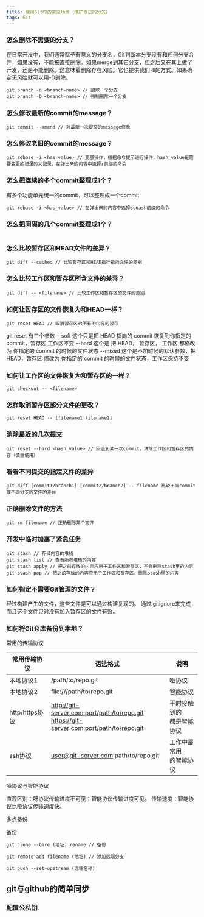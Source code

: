 ```yaml
---
title: 使用Git时的常见场景（维护自己的分支）
tags: Git
---
```


### 怎么删除不需要的分支？

在日常开发中，我们通常赋予有意义的分支名，Git判断本分支没有和任何分支合并，如果没有，不能被直接删除。如果merge到其它分支，但之后又在其上做了开发，还是不能删除。这意味着删除存在风险。它也提供我们`-D`的方式。如果确定无风险就可以用-D删除。

```
git branch -d <branch-name> // 删除一个分支
git branch -D <branch-name> // 强制删除一个分支
```

### 怎么修改最新的commit的message？

```
git commit --amend // 对最新一次提交的message修改
```

### 怎么修改老旧的commit的message？

```
git rebase -i <has_value> // 变基操作，根据命令提示进行操作，hash_value是需要变更的记录的父记录，在弹出来的内容中选择r前缀的命令
```

### 怎么把连续的多个commit整理成1个？

有多个功能单元统一的commit，可以整理成一个commit

```
git rebase -i <has_value> // 在弹出来的内容中选择squash前缀的命令
```

### 怎么把间隔的几个commit整理成1个？

```

```

### 怎么比较暂存区和HEAD文件的差异？

```
git diff --cached // 比较暂存区和HEAD指针指向文件的差别
```

### 怎么比较工作区和暂存区所含文件的差异？

```
git diff -- <filename> // 比较工作区和暂存区的文件的差别
```

### 如何让暂存区的文件恢复为和HEAD一样？

```
git reset HEAD // 取消暂存区的所有的内容的暂存
```

git reset 有三个参数
--soft 这个只是把 HEAD 指向的 commit 恢复到你指定的 commit，暂存区 工作区不变
--hard 这个是 把 HEAD， 暂存区， 工作区 都修改为 你指定的 commit 的时候的文件状态
--mixed 这个是不加时候的默认参数，把 HEAD，暂存区 修改为 你指定的 commit 的时候的文件状态，工作区保持不变


### 如何让工作区的文件恢复为和暂存区的一样？

```
git checkout -- <filename>
```

### 怎样取消暂存区部分文件的更改？

```
git reset HEAD -- [filename1 filename2]
```

### 消除最近的几次提交

```
git reset --hard <hash_value> // 回退到某一次commit，清除工作区和暂存区的内容（慎重使用）
```

### 看看不同提交的指定文件的差异

```
git diff [commit1/branch1] [commit2/branch2] -- filename 比较不同commit或不同分支的文件的差异
```

### 正确删除文件的方法

```
git rm filename // 正确删除某个文件
```

### 开发中临时加塞了紧急任务

```
git stash // 存储内容的堆栈
git stash list // 查看所有堆栈的内容
git stash apply // 把之前存放的内容应用于工作区和暂存区，不会删除stash里的内容
git stash pop // 把之前存放的内容应用于工作区和暂存区，删除stash里的内容
```

### 如何指定不需要Git管理的文件？

经过构建产生的文件，这些文件是可以通过构建复现的。
通过.gitignore来完成，而且这个文件只对没有加入暂存区的文件有效。

### 如何将Git仓库备份到本地？

常用的传输协议

| 常用传输协议 | 语法格式 | 说明 |
| ----------- | ------- | ----- |
|本地协议1 | /path/to/repo.git | 哑协议 |
|本地协议2 | file:///path/to/repo.git | 智能协议 |
|http/https协议 | http://git-server.com:port/path/to/repo.git <br> https://git-server.com:port/path/to/repo.git  | 平时接触到的<br>都是智能协议 |
|ssh协议 | user@git-server.com:path/to/repo.git | 工作中最常用<br>的智能协议 |

哑协议与智能协议

直观区别：呀协议传输进度不可见；智能协议传输进度可见。
传输速度：智能协议比哑协议传输速度快。

多点备份

备份
```
git clone --bare (地址) rename // 备份

git remote add filename (地址) // 添加远端分支

git push --set-upstream (远端名称)

```


## git与github的简单同步

### 配置公私钥



